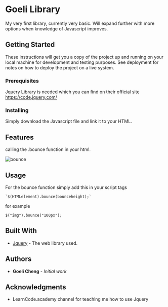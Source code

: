 <!DOCTYPE html>
<html>

<head>
  <meta charset="utf-8">
  <meta name="viewport" content="width=device-width, initial-scale=1.0">
  <link rel="stylesheet" href="https://stackedit.io/style.css" />
</head>

<body class="stackedit">
  <div class="stackedit__html"><h1 id="goeli-library">Goeli Library</h1>
<p>My very first library, currently very basic. Will expand further with more options when knowledge of Javascript improves.</p>
<h2 id="getting-started">Getting Started</h2>
<p>These instructions will get you a copy of the project up and running on your local machine for development and testing purposes. See deployment for notes on how to deploy the project on a live system.</p>
<h3 id="prerequisites">Prerequisites</h3>
<p>Jquery Library is needed which you can find on their official site <a href="https://code.jquery.com/">https://code.jquery.com/</a></p>
<h3 id="installing">Installing</h3>
<p>Simply download the Javascript file and link it to your HTML.</p>
<h2 id="features">Features</h2>
<p>calling the .bounce function in your html.</p>
<p><img src="https://i.imgur.com/OqAd1fJ.gif" alt="bounce"></p>
<h2 id="usage">Usage</h2>
<p>For the bounce function simply add this in your script tags</p>
<pre><code>`$(HTMLelement).bounce(bounceheight);`
</code></pre>
<p>for example</p>
<p><code>$("img").bounce("100px");</code></p>
<h2 id="built-with">Built With</h2>
<ul>
<li><a href="https://jquery.com/">Jquery</a> - The web library used.</li>
</ul>
<h2 id="authors">Authors</h2>
<ul>
<li><strong>Goeli Cheng</strong> - <em>Initial work</em></li>
</ul>
<h2 id="acknowledgments">Acknowledgments</h2>
<ul>
<li>LearnCode.academy channel for teaching me how to use Jquery</li>
</ul>
</div>
</body>

</html
